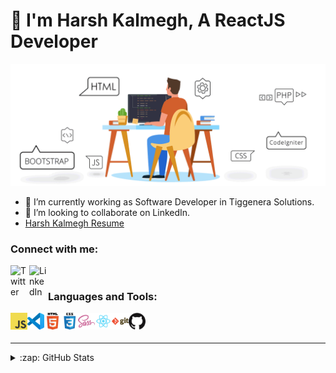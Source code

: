 # 👋 I'm Harsh Kalmegh, A ReactJS Developer 

![](https://github.com/amanjaintkg9509/CRUD-student-opertion-angular11-node-mongo-fastify/blob/main/frontend/src/assets/readme_images/main-qimg-fa7b4bdc3b2f73e749e5c2c646d4ae13.gif)

- 🌱 I’m currently working as Software Developer in Tiggenera Solutions.
- 💞️ I’m looking to collaborate on LinkedIn.
- [Harsh Kalmegh Resume](https://drive.google.com/file/d/1L38cPvXzWBS1iocsuojkawfmX5YLbS8Z/view?usp=share_link)

<!---
harshkalmegh/harshkalmegh is a ✨ special ✨ repository because its `README.md` (this file) appears on your GitHub profile.
You can click the Preview link to take a look at your changes.
--->
### Connect with me:
[<img align="left" alt="Twitter" width="30px" src="https://img.icons8.com/color/344/twitter--v1.png" />][twitter]
[<img align="left" alt="LinkedIn" width="30px" src="https://img.icons8.com/color/344/linkedin.png" />][linkedin]

<br />

### Languages and Tools:

<img align="left" alt="JavaScript" width="27px" src="https://raw.githubusercontent.com/github/explore/80688e429a7d4ef2fca1e82350fe8e3517d3494d/topics/javascript/javascript.png" />
<img align="left" alt="Visual Studio Code" width="27px" src="https://raw.githubusercontent.com/github/explore/80688e429a7d4ef2fca1e82350fe8e3517d3494d/topics/visual-studio-code/visual-studio-code.png" />
<img align="left" alt="HTML5" width="27px" src="https://raw.githubusercontent.com/github/explore/80688e429a7d4ef2fca1e82350fe8e3517d3494d/topics/html/html.png" />
<img align="left" alt="CSS3" width="27px" src="https://raw.githubusercontent.com/github/explore/80688e429a7d4ef2fca1e82350fe8e3517d3494d/topics/css/css.png" />
<img align="left" alt="Sass" width="27px" src="https://raw.githubusercontent.com/github/explore/80688e429a7d4ef2fca1e82350fe8e3517d3494d/topics/sass/sass.png" />

<img align="left" alt="React" width="27px" src="https://raw.githubusercontent.com/github/explore/80688e429a7d4ef2fca1e82350fe8e3517d3494d/topics/react/react.png" />
<img align="left" alt="Git" width="27px" src="https://raw.githubusercontent.com/github/explore/80688e429a7d4ef2fca1e82350fe8e3517d3494d/topics/git/git.png" />
<img align="left" alt="GitHub" width="27px" src="https://raw.githubusercontent.com/github/explore/78df643247d429f6cc873026c0622819ad797942/topics/github/github.png" />

<br />
<br />

---

<details>
  <summary>:zap: GitHub Stats</summary>

  <img align="left" alt="akash's GitHub Stats" src="https://github-readme-stats.vercel.app/api?username=harshkalmegh&show_icons=true&hide_border=true" />

</details>

[twitter]: https://twitter.com/harsh_kalmegh
[linkedin]: https://www.linkedin.com/in/harshkalmegh/


